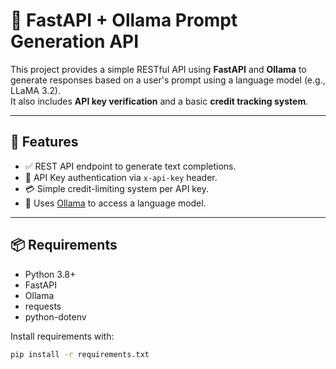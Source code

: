 # 🦙 FastAPI + Ollama Prompt Generation API

This project provides a simple RESTful API using **FastAPI** and **Ollama** to generate responses based on a user's prompt using a language model (e.g., LLaMA 3.2).  
It also includes **API key verification** and a basic **credit tracking system**.

---

## 🚀 Features

- ✅ REST API endpoint to generate text completions.
- 🔐 API Key authentication via `x-api-key` header.
- 💳 Simple credit-limiting system per API key.
- 🤖 Uses [Ollama](https://ollama.com) to access a language model.

---

## 📦 Requirements

- Python 3.8+
- FastAPI
- Ollama
- requests
- python-dotenv

Install requirements with:

```bash
pip install -r requirements.txt


